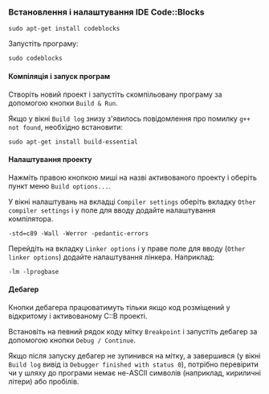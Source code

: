 ### Встановлення і налаштування IDE Code::Blocks

~~~~
sudo apt-get install codeblocks
~~~~

Запустіть програму:
~~~~
sudo codeblocks
~~~~

#### Компіляція і запуск програм

Створіть новий проект і запустіть скомпільовану програму за допомогою кнопки `Build & Run`.

Якщо у вікні `Build log` знизу з'явилось повідомлення про помилку `g++ not found`, необхідно встановити:
~~~~
sudo apt-get install build-essential
~~~~

#### Налаштування проекту

Нажміть правою кнопкою миші на назві активованого проекту і оберіть пункт меню `Build options...`.

У вікні налаштувань на вкладці `Compiler settings` оберіть вкладку `Other compiler settings` і у поле для вводу додайте налаштування компілятора.
~~~~
-std=c89 -Wall -Werror -pedantic-errors
~~~~

Перейдіть на вкладку `Linker options` і у праве поле для вводу (`Other linker options`) додайте налаштування лінкера. Наприклад:
~~~~
-lm -lprogbase
~~~~

#### Дебагер

Кнопки дебагера працюватимуть тільки якщо код розміщений у відкритому і активованому C::B проекті.

Встановіть на певний рядок коду мітку `Breakpoint` і запустіть дебагер за допомогою кнопки `Debug / Continue`.

Якщо після запуску дебагер не зупинився на мітку, а завершився (у вікні `Build log` вивід із `Debugger finished with status 0`), потрібно перевірити чи у шляху до програми немає не-ASCII символів (наприклад, кириличні літери) або пробілів.
